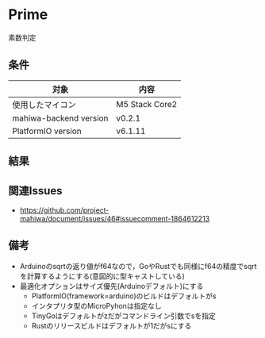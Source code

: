 # Prime

素数判定

## 条件

| 対象                   | 内容           |
| ---------------------- | -------------- |
| 使用したマイコン       | M5 Stack Core2 |
| mahiwa-backend version | v0.2.1         |
| PlatformIO version     | v6.1.11        |

## 結果

## 関連Issues

- https://github.com/project-mahiwa/document/issues/46#issuecomment-1864612213

## 備考

- Arduinoのsqrtの返り値がf64なので，GoやRustでも同様にf64の精度でsqrtを計算するようにする(意図的に型キャストしている)
- 最適化オプションはサイズ優先(Arduinoデフォルト)にする
  - PlatformIO(framework=arduino)のビルドはデフォルトがs
  - インタプリタ型のMicroPyhonは指定なし
  - TinyGoはデフォルトがzだがコマンドライン引数でsを指定
  - Rustのリリースビルドはデフォルトが1だがsにする
